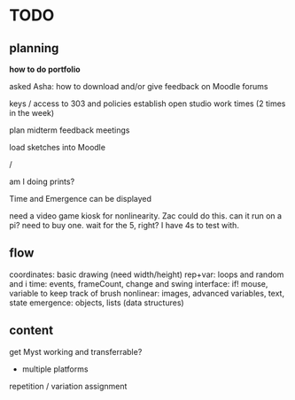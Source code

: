 # TODO


## planning

**how to do portfolio**


asked Asha: how to download and/or give feedback on Moodle forums

keys / access to 303 and policies
establish open studio work times (2 times in the week)

plan midterm feedback meetings

load sketches into Moodle

/

am I doing prints?

Time and Emergence can be displayed

need a video game kiosk for nonlinearity. Zac could do this. can it run on a pi? need to buy one. wait for the 5, right? I have 4s to test with.


## flow
coordinates: basic drawing (need width/height)
rep+var: loops and random and i
time: events, frameCount, change and swing
interface: if! mouse, variable to keep track of brush
nonlinear: images, advanced variables, text, state
emergence: objects, lists (data structures)


## content
get Myst working and transferrable?
- multiple platforms

repetition / variation assignment




